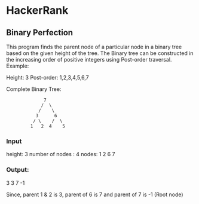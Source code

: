 # HackerRank

## Binary Perfection
 This program finds the parent node of a particular node in a binary tree based on the given height of the tree. The Binary tree can be constructed in the increasing order of positive integers using Post-order traversal. 
 Example:
 
 Height: 3 
 Post-order: 1,2,3,4,5,6,7
 
 Complete Binary Tree:
 ```
               7
              /  \    
             /    \     
            3      6  
           / \    /  \     
          1   2  4    5
```
### Input
height: 3
number of nodes : 4
nodes: 1 2 6 7
### Output:
3 3 7 -1

Since, parent 1 & 2 is 3, parent of 6 is 7
        and parent of 7 is -1 (Root node)
